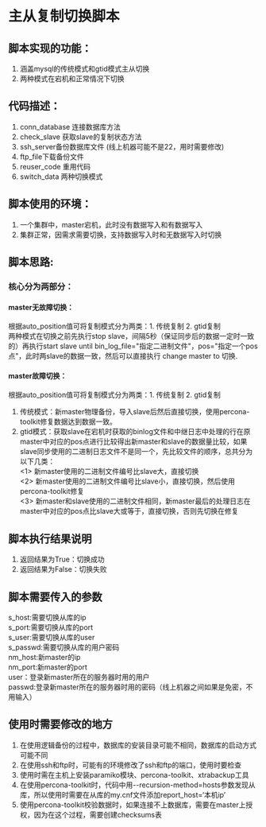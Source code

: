 # 主从复制切换脚本
## 脚本实现的功能：
1. 涵盖mysql的传统模式和gtid模式主从切换
2. 两种模式在宕机和正常情况下切换
## 代码描述：
1. conn_database 连接数据库方法
2. check_slave 获取slave的复制状态方法
3. ssh_server备份数据库文件 (线上机器可能不是22，用时需要修改)
4. ftp_file下载备份文件
5. reuser_code 重用代码
6. switch_data 两种切换模式
## 脚本使用的环境：
1. 一个集群中，master宕机，此时没有数据写入和有数据写入<br>
2. 集群正常，因需求需要切换，支持数据写入时和无数据写入时切换<br>
## 脚本思路:
### 核心分为两部分：<br>
#### master无故障切换：<br>
根据auto_position值可将复制模式分为两类：1. 传统复制   2. gtid复制<br>
两种模式在切换之前先执行stop slave，间隔5秒（保证同步后的数据一定时一致的）再执行start slave until bin_log_file="指定二进制文件"，pos="指定一个pos点"，此时两slave的数据一致，然后可以直接执行 change master to 切换.<br>
#### master故障切换：<br>
根据auto_position值可将复制模式分为两类：1. 传统复制   2. gtid复制<br>
1. 传统模式：新master物理备份，导入slave后然后直接切换，使用percona-toolkit修复数据达到数据一致。<br>
2. gtid模式：获取slave在宕机时获取的binlog文件和中继日志中处理的行在原master中对应的pos点进行比较得出新master和slave的数据量比较，如果slave同步使用的二进制日志文件不是同一个，先比较文件的顺序，总共分为以下几类：<br>
      <1> 新master使用的二进制文件编号比slave大，直接切换 <br>
      <2> 新master使用的二进制文件编号比slave小，直接切换，然后使用percona-toolkit修复 <br>
      <3> 新master和slave使用的二进制文件相同，新master最后的处理日志在master中对应的pos点比slave大或等于，直接切换，否则先切换在修复 <br>
## 脚本执行结果说明
1. 返回结果为True：切换成功
2. 返回结果为False：切换失败
## 脚本需要传入的参数
s_host:需要切换从库的ip <br>
s_port:需要切换从库的port <br>
s_user:需要切换从库的user <br>
s_passwd:需要切换从库的用户密码 <br>
nm_host:新master的ip <br>
nm_port:新master的port <br>
user：登录新master所在的服务器时用的用户 <br>
passwd:登录新master所在的服务器时用的密码（线上机器之间如果是免密，不用输入） <br>
## 使用时需要修改的地方
1. 在使用逻辑备份的过程中，数据库的安装目录可能不相同，数据库的启动方式可能不同
2. 在使用ssh和ftp时，可能有的环境修改了ssh和ftp的端口，使用时要检查
3. 使用时需在主机上安装paramiko模块、percona-toolkit、xtrabackup工具
4. 在使用percona-toolkit时，代码中用--recursion-method=hosts参数发现从库，所以使用时需要在从库的my.cnf文件添加report_host=‘本机ip’
5. 使用percona-toolkit校验数据时，如果连接不上数据库，需要在master上授权，因为在这个过程，需要创建checksums表
